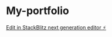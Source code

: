 # My-portfolio

[Edit in StackBlitz next generation editor ⚡️](https://stackblitz.com/~/github.com/Swapnali-nanekar24/My-portfolio)
